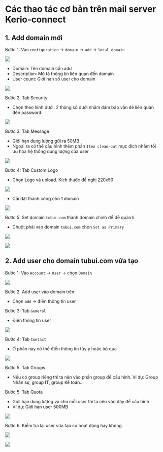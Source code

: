 # Các thao tác cơ bản trên mail server Kerio-connect
## 1. Add domain mới 

Bước 1: Vào `configuration` -> `domain` -> `add` -> `local domain`

![](./images/adddomain.png)

- Domain: Tên domain cần add
- Description: Mô tả thông tin liên quan đến domain
- User count: Giới hạn số user cho domain

![](./images/adddomain2.png)

Bước 2: Tab Security
- Chọn theo hình dưới. 2 thông số dưới nhằm đảm bảo vấn đề liên quan đến password

![](./images/securityadddomain.png)

Bước 3: Tab Message
- Giới hạn dung lượng gửi ra 50MB
- Ngoài ra có thể cấu hình thêm phần `Item clean-out` mục đích nhằm tối ưu hóa hệ thống dung lượng của user

![](./images/tabmessage.png)

Bước 4: Tab Custom Logo
- Chọn Logo và upload. Kích thước đề nghị 220x50

![](./images/customlogo.png)

- Cài đặt thành công cho 1 domain

![](./images/setupdomain.png)

Bước 5: Set domain `tubui.com` thành domain chính để dễ quản lí
- Chuột phải vào domain `tubui.com` chọn `Set as Primary`

![](./images/setaspri.png)

![](./images/setaspri1.png)

## 2. Add user cho domain tubui.com vừa tạo 
Bước 1: Vào `Account` -> `User` -> chọn `Domain`

![](./images/addus.png)

Bước 2: Add user vào domain trên 
- Chọn `add` -> điền thông tin user

Bước 3: Tab `General`
- Điền thông tin user

![](./images/addus1.png)

Bước 4: Tab `Contact` 
- Ở phần này có thể điền thông tin tùy ý hoặc bỏ qua 

![](./images/addus2.png)

Bước 5: Tab Groups
- Nếu có group riêng thì ta nên vào phần group để cấu hình. Ví dụ: Group Nhân sự, group IT, group Kế toán...

Bước 5: Tab Quota
- Giới hạn dung lượng và cho mỗi user thì ta nên vào đây để cấu hình
- Ví dụ: Giới hạn user 500MB

![](./images/addus3.png)

Bước 6: Kiểm tra lại user vừa tạo có hoạt động hay không

![](./images/checkus.png)

![](./images/checkus1.png)

